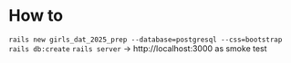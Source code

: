 # How to

`rails new girls_dat_2025_prep --database=postgresql --css=bootstrap`
`rails db:create`
`rails server` -> http://localhost:3000 as smoke test
